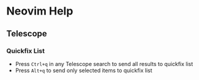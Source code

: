 # Neovim Help

## Telescope

### Quickfix List
- Press `Ctrl+q` in any Telescope search to send all results to quickfix list
- Press `Alt+q` to send only selected items to quickfix list